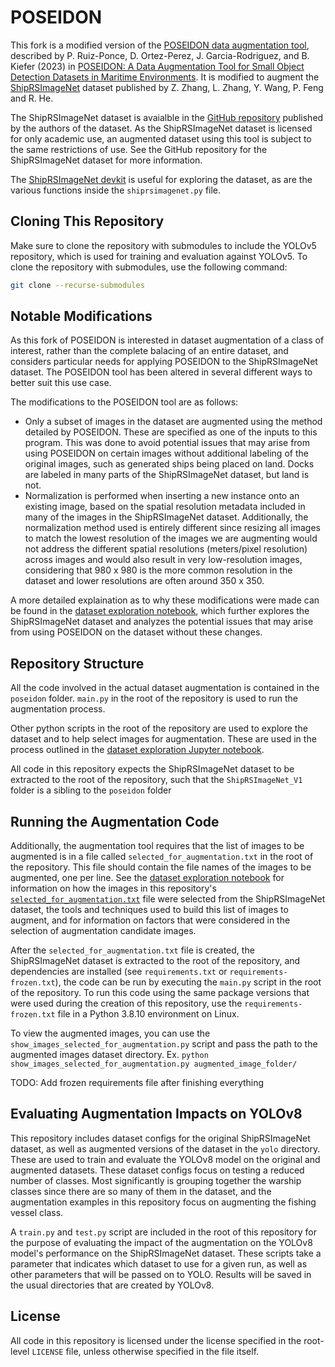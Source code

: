 # POSEIDON

This fork is a modified version of the [POSEIDON data augmentation tool](https://github.com/pabloruizp/POSEIDON), described by P. Ruiz-Ponce, D. Ortez-Perez, J. Garcia-Rodriguez, and B. Kiefer (2023) in [POSEIDON: A Data Augmentation Tool for Small Object Detection Datasets in Maritime Environments](https://doi.org/10.3390/s23073691). It is modified to augment the [ShipRSImageNet](https://doi.org/10.1109/JSTARS.2021.3104230) dataset published by Z. Zhang, L. Zhang, Y. Wang, P. Feng and R. He.

The ShipRSImageNet dataset is avaialble in the [GitHub repository](https://github.com/zzndream/ShipRSImageNet) published by the authors of the dataset. As the ShipRSImageNet dataset is licensed for only academic use, an augmented dataset using this tool is subject to the same restrictions of use. See the GitHub repository for the ShipRSImageNet dataset for more information.

The [ShipRSImageNet devkit](https://github.com/zzndream/ShipRSImageNet_devkit) is useful for exploring the dataset, as are the various functions inside the `shiprsimagenet.py` file.

## Cloning This Repository

Make sure to clone the repository with submodules to include the YOLOv5 repository, which is used for training and evaluation against YOLOv5. To clone the repository with submodules, use the following command:

```bash
git clone --recurse-submodules
```

## Notable Modifications

As this fork of POSEIDON is interested in dataset augmentation of a class of interest, rather than the complete balacing of an entire dataset, and considers particular needs for applying POSEIDON to the ShipRSImageNet dataset.
The POSEIDON tool has been altered in several different ways to better suit this use case.

The modifications to the POSEIDON tool are as follows:

- Only a subset of images in the dataset are augmented using the method detailed by POSEIDON. These are specified as one of the inputs to this program. This was done to avoid potential issues that may arise from using POSEIDON on certain images without additional labeling of the original images, such as generated ships being placed on land. Docks are labeled in many parts of the ShipRSImageNet dataset, but land is not.
- Normalization is performed when inserting a new instance onto an existing image, based on the spatial resolution metadata included in many of the images in the ShipRSImageNet dataset. Additionally, the normalization method used is entirely different since resizing all images to match the lowest resolution of the images we are augmenting would not address the different spatial resolutions (meters/pixel resolution) across images and would also result in very low-resolution images, considering that 980 x 980 is the more common resolution in the dataset and lower resolutions are often around 350 x 350.

A more detailed explaination as to why these modifications were made can be found in the [dataset exploration notebook](dataset_exploration.ipynb), which further explores the ShipRSImageNet dataset and analyzes the potential issues that may arise from using POSEIDON on the dataset without these changes.

## Repository Structure

All the code involved in the actual dataset augmentation is contained in the `poseidon` folder. `main.py` in the root of the repository is used to run the augmentation process.

Other python scripts in the root of the repository are used to explore the dataset and to help select images for augmentation. These are used in the process outlined in the [dataset exploration Jupyter notebook](dataset_exploration.ipynb).

All code in this repository expects the ShipRSImageNet dataset to be extracted to the root of the repository, such that the `ShipRSImageNet_V1` folder is a sibling to the `poseidon` folder

## Running the Augmentation Code

Additionally, the augmentation tool requires that the list of images to be augmented is in a file called `selected_for_augmentation.txt` in the root of the repository. This file should contain the file names of the images to be augmented, one per line. See the [dataset exploration notebook](dataset_exploration.ipynb) for information on how the images in this repository's [`selected_for_augmentation.txt`](selected_for_augmentation.txt) file were selected from the ShipRSImageNet dataset, the tools and techniques used to build this list of images to augment, and for information on factors that were considered in the selection of augmentation candidate images.

After the `selected_for_augmentation.txt` file is created, the ShipRSImageNet dataset is extracted to the root of the repository, and dependencies are installed (see `requirements.txt` or `requirements-frozen.txt`), the code can be run by executing the `main.py` script in the root of the repository. To run this code using the same package versions that were used during the creation of this repository, use the `requirements-frozen.txt` file in a Python 3.8.10 environment on Linux.

To view the augmented images, you can use the `show_images_selected_for_augmentation.py` script and pass the path to the augmented images dataset directory. Ex. `python show_images_selected_for_augmentation.py augmented_image_folder/`

TODO: Add frozen requirements file after finishing everything

## Evaluating Augmentation Impacts on YOLOv8

This repository includes dataset configs for the original ShipRSImageNet dataset, as well as augmented versions of the dataset in the `yolo` directory. These are used to train and evaluate the YOLOv8 model on the original and augmented datasets. These dataset configs focus on testing a reduced number of classes. Most significantly is grouping together the warship classes since there are so many of them in the dataset, and the augmentation examples in this repository focus on augmenting the fishing vessel class.

A `train.py` and `test.py` script are included in the root of this repository for the purpose of evaluating the impact of the augmentation on the YOLOv8 model's performance on the ShipRSImageNet dataset. These scripts take a parameter that indicates which dataset to use for a given run, as well as other parameters that will be passed on to YOLO. Results will be saved in the usual directories that are created by YOLOv8.

## License

All code in this repository is licensed under the license specified in the root-level `LICENSE` file, unless otherwise specified in the file itself.
